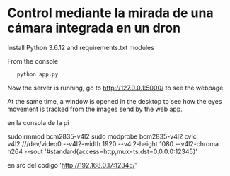 # Control mediante la mirada de una cámara integrada en un dron
Install Python 3.6.12 and requirements.txt modules

From the console

```sh
   python app.py
```

Now the server is running, go to http://127.0.0.1:5000/ to see the webpage

At the same time, a window is opened in the desktop to see how the eyes movement is tracked from the images send by the web app.


en la consola de la pi 

sudo rmmod bcm2835-v4l2
sudo modprobe bcm2835-v4l2
cvlc v4l2:///dev/video0 --v4l2-width 1920 --v4l2-height 1080 --v4l2-chroma h264 --sout '#standard{access=http,mux=ts,dst=0.0.0.0:12345}'

en src del codigo
'http://192.168.0.17:12345/'